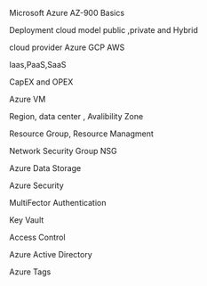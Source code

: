Microsoft Azure AZ-900 Basics


Deployment cloud model public ,private and Hybrid

cloud provider Azure GCP AWS

Iaas,PaaS,SaaS

CapEX and OPEX

Azure VM

Region, data center , Avalibility Zone

Resource Group, Resource Managment

Network Security Group NSG

Azure Data Storage

Azure Security

MultiFector Authentication

Key Vault

Access Control

Azure Active Directory

Azure Tags
